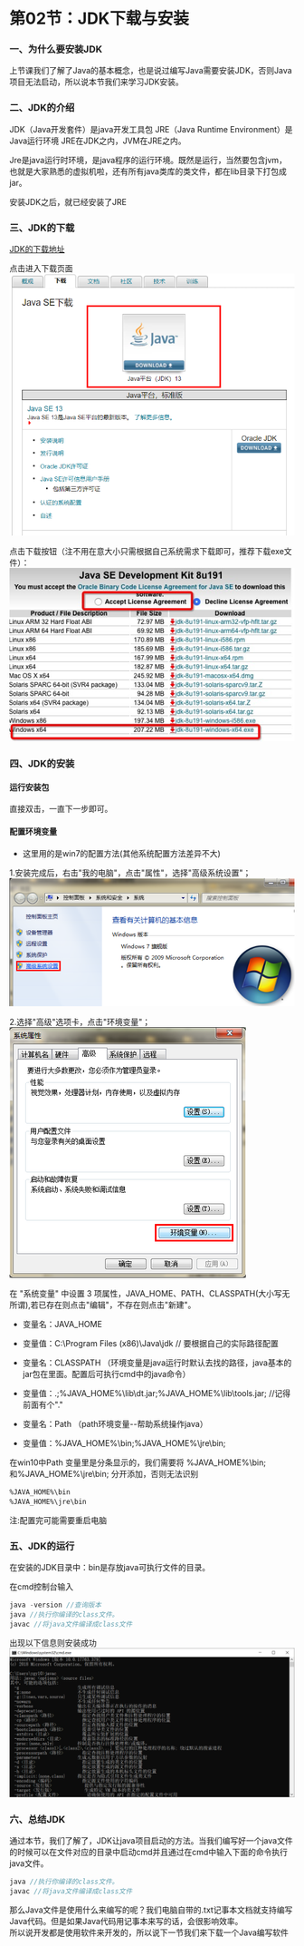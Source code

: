 # 第02节：JDK下载与安装

### 一、为什么要安装JDK

上节课我们了解了Java的基本概念，也是说过编写Java需要安装JDK，否则Java项目无法启动，所以说本节我们来学习JDK安装。

### 二、JDK的介绍

JDK（Java开发套件）是java开发工具包
JRE（Java Runtime Environment）是Java运行环境
JRE在JDK之内，JVM在JRE之内。

Jre是java运行时环境，是java程序的运行环境。既然是运行，当然要包含jvm，也就是大家熟悉的虚拟机啦，还有所有java类库的类文件，都在lib目录下打包成jar。  

安装JDK之后，就已经安装了JRE

### 三、JDK的下载

[JDK的下载地址](https://www.oracle.com/technetwork/java/javase/downloads/index.html)

点击进入下载页面
![JDK安装](../images/0102_jdkon.png)

点击下载按钮（注不用在意大小只需根据自己系统需求下载即可，推荐下载exe文件）：
![JDK安装](../images/0102_installjdk.jpg)

### 四、JDK的安装

#### 运行安装包

直接双击，一直下一步即可。

#### 配置环境变量

* 这里用的是win7的配置方法(其他系统配置方法差异不大)
  
1.安装完成后，右击"我的电脑"，点击"属性"，选择"高级系统设置"；  
![JDK安装](../images/0102_environment_variable.png)  

2.选择"高级"选项卡，点击"环境变量"；  
![JDK安装](../images/0102_environment_variable2.png)  

在 "系统变量" 中设置 3 项属性，JAVA_HOME、PATH、CLASSPATH(大小写无所谓),若已存在则点击"编辑"，不存在则点击"新建"。  

* 变量名：JAVA_HOME
* 变量值：C:\Program Files (x86)\Java\jdk        // 要根据自己的实际路径配置
* 变量名：CLASSPATH                                 （环境变量是java运行时默认去找的路径，java基本的jar包在里面。配置后可执行cmd中的java命令）
* 变量值：.;%JAVA_HOME%\lib\dt.jar;%JAVA_HOME%\lib\tools.jar;         //记得前面有个"."

* 变量名：Path      （path环境变量--帮助系统操作java）
* 变量值：%JAVA_HOME%\bin;%JAVA_HOME%\jre\bin;

在win10中Path 变量里是分条显示的，我们需要将 %JAVA_HOME%\bin;和%JAVA_HOME%\jre\bin; 分开添加，否则无法识别

``` html
%JAVA_HOME%\bin
%JAVA_HOME%\jre\bin
```

注:配置完可能需要重启电脑

### 五、JDK的运行

在安装的JDK目录中：bin是存放java可执行文件的目录。  

在cmd控制台输入  

``` js
java -version //查询版本
java //执行你编译的class文件。
javac //将java文件编译成class文件
```

出现以下信息则安装成功
![JDK安装](../images/0102_JDK.png)

### 六、总结JDK

通过本节，我们了解了，JDK让java项目启动的方法。当我们编写好一个java文件的时候可以在文件对应的目录中启动cmd并且通过在cmd中输入下面的命令执行java文件。

``` java
java //执行你编译的class文件。
javac //将java文件编译成class文件
```

那么Java文件是使用什么来编写的呢？我们电脑自带的.txt记事本文档就支持编写Java代码。但是如果Java代码用记事本来写的话，会很影响效率。  
所以说开发都是使用软件来开发的，所以说下一节我们来下载一个Java编写软件
